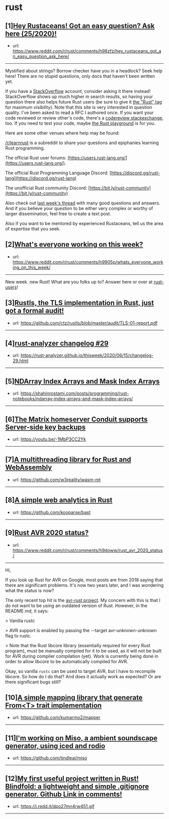 # rust
## [1][Hey Rustaceans! Got an easy question? Ask here (25/2020)!](https://www.reddit.com/r/rust/comments/h98zfz/hey_rustaceans_got_an_easy_question_ask_here/)
- url: https://www.reddit.com/r/rust/comments/h98zfz/hey_rustaceans_got_an_easy_question_ask_here/
---
Mystified about strings? Borrow checker have you in a headlock? Seek help here! There are no stupid questions, only docs that haven't been written yet.

If you have a [StackOverflow](http://stackoverflow.com/) account, consider asking it there instead! StackOverflow shows up much higher in search results, so having your question there also helps future Rust users (be sure to give it [the "Rust" tag](http://stackoverflow.com/questions/tagged/rust) for maximum visibility). Note that this site is very interested in question quality. I've been asked to read a RFC I authored once. If you want your code reviewed or review other's code, there's a [codereview stackexchange](https://codereview.stackexchange.com/questions/tagged/rust), too. If you need to test your code, maybe [the Rust playground](https://play.rust-lang.org) is for you.

Here are some other venues where help may be found:

[/r/learnrust](https://www.reddit.com/r/learnrust) is a subreddit to share your questions and epiphanies learning Rust programming.

The official Rust user forums: [https://users.rust-lang.org/](https://users.rust-lang.org/).

The official Rust Programming Language Discord: [https://discord.gg/rust-lang](https://discord.gg/rust-lang)

The unofficial Rust community Discord: [https://bit.ly/rust-community](https://bit.ly/rust-community)

Also check out [last week's thread](https://reddit.com/r/rust/comments/gyswpo/hey_rustaceans_got_an_easy_question_ask_here/) with many good questions and answers. And if you believe your question to be either very complex or worthy of larger dissemination, feel free to create a text post.

Also if you want to be mentored by experienced Rustaceans, tell us the area of expertise that you seek.
## [2][What's everyone working on this week?](https://www.reddit.com/r/rust/comments/h9905p/whats_everyone_working_on_this_week/)
- url: https://www.reddit.com/r/rust/comments/h9905p/whats_everyone_working_on_this_week/
---
New week. new Rust! What are you folks up to? Answer here or over at [rust-users](https://users.rust-lang.org/t/whats-everyone-working-on-this-week-25-2020/44318?u=llogiq)!
## [3][Rustls, the TLS implementation in Rust, just got a formal audit!](https://www.reddit.com/r/rust/comments/h8za2s/rustls_the_tls_implementation_in_rust_just_got_a/)
- url: https://github.com/ctz/rustls/blob/master/audit/TLS-01-report.pdf
---

## [4][rust-analyzer changelog #29](https://www.reddit.com/r/rust/comments/h9g0yj/rustanalyzer_changelog_29/)
- url: https://rust-analyzer.github.io/thisweek/2020/06/15/changelog-29.html
---

## [5][NDArray Index Arrays and Mask Index Arrays](https://www.reddit.com/r/rust/comments/h9eoaw/ndarray_index_arrays_and_mask_index_arrays/)
- url: https://shahinrostami.com/posts/programming/rust-notebooks/ndarray-index-arrays-and-mask-index-arrays/
---

## [6][The Matrix homeserver Conduit supports Server-side key backups](https://www.reddit.com/r/rust/comments/h9am33/the_matrix_homeserver_conduit_supports_serverside/)
- url: https://youtu.be/-1MbP3CC2Yk
---

## [7][A multithreading library for Rust and WebAssembly](https://www.reddit.com/r/rust/comments/h99p9d/a_multithreading_library_for_rust_and_webassembly/)
- url: https://github.com/w3reality/wasm-mt
---

## [8][A simple web analytics in Rust](https://www.reddit.com/r/rust/comments/h9clto/a_simple_web_analytics_in_rust/)
- url: https://github.com/kooparse/bast
---

## [9][Rust AVR 2020 status?](https://www.reddit.com/r/rust/comments/h9doww/rust_avr_2020_status/)
- url: https://www.reddit.com/r/rust/comments/h9doww/rust_avr_2020_status/
---
Hi,

If you look up Rust for AVR on Google, most posts are from 2018 saying that there are significant problems. It's now two years later, and I was wondering what the status is now?

The only recent top hit is the [avr-rust project](https://github.com/avr-rust/rust). My concern with this is that I do not want to be using an outdated version of Rust. However, in the README.md, it says:

&gt; Vanilla rustc

&gt; AVR support is enabled by passing the --target avr-unknown-unknown flag to rustc.

&gt; Note that the Rust libcore library (essentially required for every Rust program), must be manually compiled for it to be used, as it will not be built for AVR during compiler compilation (yet). Work is currently being done in order to allow libcore to be automatically compiled for AVR.

Okay, so vanilla `rustc` can be used to target AVR, but I have to recompile libcore. So how do I do that? And does it actually work as expected? Or are there significant bugs still?
## [10][A simple mapping library that generate From&lt;T&gt; trait implementation](https://www.reddit.com/r/rust/comments/h9ebja/a_simple_mapping_library_that_generate_fromt/)
- url: https://github.com/kumarmo2/mapper
---

## [11][I'm working on Miso, a ambient soundscape generator, using iced and rodio](https://www.reddit.com/r/rust/comments/h8vz4s/im_working_on_miso_a_ambient_soundscape_generator/)
- url: https://github.com/tindleaj/miso
---

## [12][My first useful project written in Rust! Blindfold: a lightweight and simple .gitignore generator. Github Link in comments!](https://www.reddit.com/r/rust/comments/h8xk2p/my_first_useful_project_written_in_rust_blindfold/)
- url: https://i.redd.it/dpo27mn4rw451.gif
---

